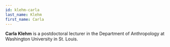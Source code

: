 ```yaml
---
id: klehm-carla
last_name: Klehm
first_name: Carla
---
```

**Carla Klehm** is a postdoctoral lecturer in the Department of Anthropology at Washington University in St. Louis.